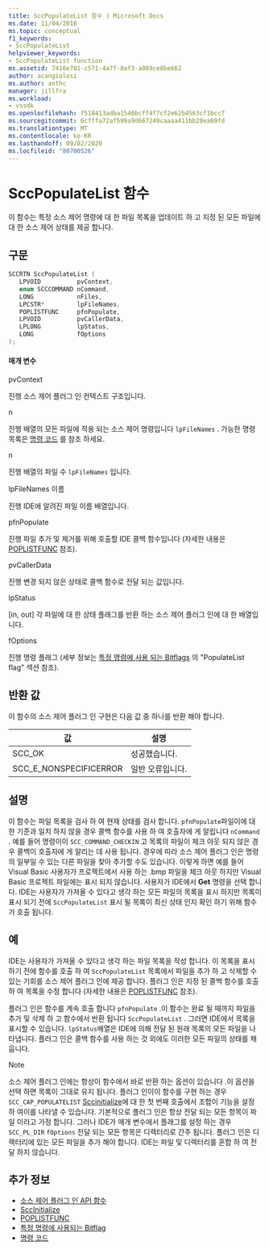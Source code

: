 ```yaml
---
title: SccPopulateList 함수 | Microsoft Docs
ms.date: 11/04/2016
ms.topic: conceptual
f1_keywords:
- SccPopulateList
helpviewer_keywords:
- SccPopulateList function
ms.assetid: 7416e781-c571-4a7f-8af3-a089ce8be662
author: acangialosi
ms.author: anthc
manager: jillfra
ms.workload:
- vssdk
ms.openlocfilehash: f518413adba1546bcff4f7cf2e62b4563cf1bcc7
ms.sourcegitcommit: 6cfffa72af599a9d667249caaaa411bb28ea69fd
ms.translationtype: MT
ms.contentlocale: ko-KR
ms.lasthandoff: 09/02/2020
ms.locfileid: "80700526"
---
```

# <a name="sccpopulatelist-function"></a>SccPopulateList 함수
이 함수는 특정 소스 제어 명령에 대 한 파일 목록을 업데이트 하 고 지정 된 모든 파일에 대 한 소스 제어 상태를 제공 합니다.

## <a name="syntax"></a>구문

```cpp
SCCRTN SccPopulateList (
   LPVOID          pvContext,
   enum SCCCOMMAND nCommand,
   LONG            nFiles,
   LPCSTR*         lpFileNames,
   POPLISTFUNC     pfnPopulate,
   LPVOID          pvCallerData,
   LPLONG          lpStatus,
   LONG            fOptions
);
```

#### <a name="parameters"></a>매개 변수
 pvContext

진행 소스 제어 플러그 인 컨텍스트 구조입니다.

 n

진행 배열의 모든 파일에 적용 되는 소스 제어 명령입니다 `lpFileNames` . 가능한 명령 목록은 [명령 코드](../extensibility/command-code-enumerator.md) 를 참조 하세요.

 n

진행 배열의 파일 수 `lpFileNames` 입니다.

 lpFileNames 이름

진행 IDE에 알려진 파일 이름 배열입니다.

 pfnPopulate

진행 파일 추가 및 제거를 위해 호출할 IDE 콜백 함수입니다 (자세한 내용은 [POPLISTFUNC](../extensibility/poplistfunc.md) 참조).

 pvCallerData

진행 변경 되지 않은 상태로 콜백 함수로 전달 되는 값입니다.

 lpStatus

[in, out] 각 파일에 대 한 상태 플래그를 반환 하는 소스 제어 플러그 인에 대 한 배열입니다.

 fOptions

진행 명령 플래그 (세부 정보는 [특정 명령에 사용 되는 Bitflags](../extensibility/bitflags-used-by-specific-commands.md) 의 "PopulateList flag" 섹션 참조).

## <a name="return-value"></a>반환 값
 이 함수의 소스 제어 플러그 인 구현은 다음 값 중 하나를 반환 해야 합니다.

|값|설명|
|-----------|-----------------|
|SCC_OK|성공했습니다.|
|SCC_E_NONSPECIFICERROR|일반 오류입니다.|

## <a name="remarks"></a>설명
 이 함수는 파일 목록을 검사 하 여 현재 상태를 검사 합니다. `pfnPopulate`파일이에 대 한 기준과 일치 하지 않을 경우 콜백 함수를 사용 하 여 호출자에 게 알립니다 `nCommand` . 예를 들어 명령이이 `SCC_COMMAND_CHECKIN` 고 목록의 파일이 체크 아웃 되지 않은 경우 콜백이 호출자에 게 알리는 데 사용 됩니다. 경우에 따라 소스 제어 플러그 인은 명령의 일부일 수 있는 다른 파일을 찾아 추가할 수도 있습니다. 이렇게 하면 예를 들어 Visual Basic 사용자가 프로젝트에서 사용 하는 .bmp 파일을 체크 아웃 하지만 Visual Basic 프로젝트 파일에는 표시 되지 않습니다. 사용자가 IDE에서 **Get** 명령을 선택 합니다. IDE는 사용자가 가져올 수 있다고 생각 하는 모든 파일의 목록을 표시 하지만 목록이 표시 되기 전에 `SccPopulateList` 표시 될 목록이 최신 상태 인지 확인 하기 위해 함수가 호출 됩니다.

## <a name="example"></a>예
 IDE는 사용자가 가져올 수 있다고 생각 하는 파일 목록을 작성 합니다. 이 목록을 표시 하기 전에 함수를 호출 하 여 `SccPopulateList` 목록에서 파일을 추가 하 고 삭제할 수 있는 기회를 소스 제어 플러그 인에 제공 합니다. 플러그 인은 지정 된 콜백 함수를 호출 하 여 목록을 수정 합니다 (자세한 내용은 [POPLISTFUNC](../extensibility/poplistfunc.md) 참조).

 플러그 인은 함수를 계속 호출 합니다 `pfnPopulate` .이 함수는 완료 될 때까지 파일을 추가 및 삭제 하 고 함수에서 반환 됩니다 `SccPopulateList` . 그러면 IDE에서 목록을 표시할 수 있습니다. `lpStatus`배열은 IDE에 의해 전달 된 원래 목록의 모든 파일을 나타냅니다. 플러그 인은 콜백 함수를 사용 하는 것 외에도 이러한 모든 파일의 상태를 채웁니다.

> [!NOTE]
> 소스 제어 플러그 인에는 항상이 함수에서 바로 반환 하는 옵션이 있습니다 .이 옵션을 선택 하면 목록이 그대로 유지 됩니다. 플러그 인이이 함수를 구현 하는 경우 `SCC_CAP_POPULATELIST` [Sccinitialize](../extensibility/sccinitialize-function.md)에 대 한 첫 번째 호출에서 조합이 기능을 설정 하 여이를 나타낼 수 있습니다. 기본적으로 플러그 인은 항상 전달 되는 모든 항목이 파일 이라고 가정 합니다. 그러나 IDE가 매개 변수에서 플래그를 설정 하는 경우 `SCC_PL_DIR` `fOptions` 전달 되는 모든 항목은 디렉터리로 간주 됩니다. 플러그 인은 디렉터리에 있는 모든 파일을 추가 해야 합니다. IDE는 파일 및 디렉터리를 혼합 하 여 전달 하지 않습니다.

## <a name="see-also"></a>추가 정보
- [소스 제어 플러그 인 API 함수](../extensibility/source-control-plug-in-api-functions.md)
- [SccInitialize](../extensibility/sccinitialize-function.md)
- [POPLISTFUNC](../extensibility/poplistfunc.md)
- [특정 명령에 사용되는 Bitflag](../extensibility/bitflags-used-by-specific-commands.md)
- [명령 코드](../extensibility/command-code-enumerator.md)
